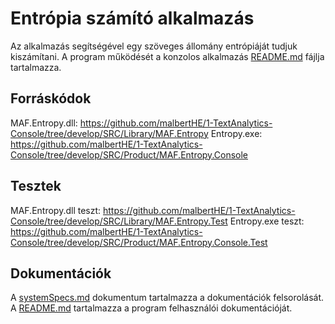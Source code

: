 # Entrópia számító alkalmazás

Az alkalmazás segítségével egy szöveges állomány entrópiáját tudjuk kiszámítani.
A program működését a konzolos alkalmazás [README.md](SRC/Product/MAF.Entropy.Console/README.md) fájlja tartalmazza.

## Forráskódok

MAF.Entropy.dll: https://github.com/malbertHE/1-TextAnalytics-Console/tree/develop/SRC/Library/MAF.Entropy
Entropy.exe: https://github.com/malbertHE/1-TextAnalytics-Console/tree/develop/SRC/Product/MAF.Entropy.Console

## Tesztek

MAF.Entropy.dll teszt: https://github.com/malbertHE/1-TextAnalytics-Console/tree/develop/SRC/Library/MAF.Entropy.Test
Entropy.exe teszt: https://github.com/malbertHE/1-TextAnalytics-Console/tree/develop/SRC/Product/MAF.Entropy.Console.Test

## Dokumentációk

A [systemSpecs.md](Docs/systemSpecs.md) dokumentum tartalmazza a dokumentációk felsorolását.
A [README.md](SRC/Product/MAF.Entropy.Console/README.md) tartalmazza a program felhasználói dokumentációját.